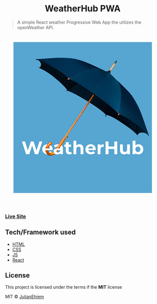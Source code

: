 <h1 align="center">
WeatherHub PWA
</h1>

> A simple React weather Progressive Web App the utilizes the openWeather API.

<h1 align="center">
<img src="src/images/weatherhub-project-card-gh.png" alt="Weather Hub Logo">
</h1>

<br>

### [Live Site](https://weatherhubapp.netlify.app/)

## Tech/Framework used

- [HTML](https://developer.mozilla.org/en-US/docs/Web/HTML)
- [CSS](https://developer.mozilla.org/en-US/docs/Web/CSS)
- [JS](https://developer.mozilla.org/en-US/docs/Web/JavaScript)
- [React](https://reactjs.org/)

## License

This project is licensed under the terms if the **MIT** license

MIT © [JulianEhiem](https://github.com/JulianEhiem)
